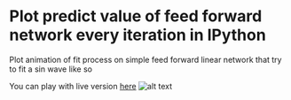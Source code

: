 # Plot predict value of feed forward network every iteration in IPython
Plot animation of fit process on simple feed forward linear network that try to fit a sin wave like so

You can play with live version [here](https://colab.research.google.com/github/huybik/animation_ipython/blob/main/pyplot_animation_ipython.ipynb)
![alt text](https://github.com/huybik/animation_ipython/raw/main/animation.gif?raw=true)
